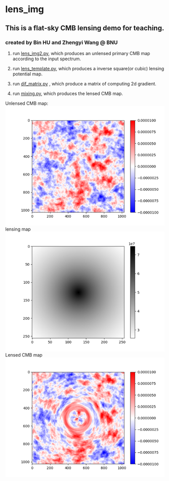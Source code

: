 # lens_img

## This is a flat-sky CMB lensing demo for teaching.

### created by Bin HU and Zhengyi Wang @ BNU

1. run [lens_img2.py](lens_img2.py), which produces an unlensed primary CMB map according to the input spectrum.

2. run [lens_template.py](lens_template.py), which produces a inverse square(or cubic) lensing potential map.

3. run [dif_matrix.py](dif_matrix.py) , which produce a matrix of computing 2d gradient. 

3. run [mixing.py](mixing.py), which produces the lensed CMB map. 

Unlensed CMB map:
![avatar](map.png)
lensing map
![avatar](lens_map.png)
Lensed CMB map
![avatar](lensed_cmb_map.png)

